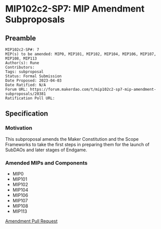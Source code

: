 # MIP102c2-SP7: MIP Amendment Subproposals

## Preamble

```
MIP102c2-SP#: 7
MIP(s) to be amended: MIP0, MIP101, MIP102, MIP104, MIP106, MIP107, MIP108, MIP113
Author(s): Rune
Contributors:
Tags: subproposal
Status: Formal Submission
Date Proposed: 2023-04-03
Date Ratified: N/A
Forum URL: https://forum.makerdao.com/t/mip102c2-sp7-mip-amendment-subproposals/20381
Ratification Poll URL: 
```
## Specification

### Motivation

This subproposal amends the Maker Constitution and the Scope Frameworks to take the first steps in preparing them for the launch of SubDAOs and later stages of Endgame.

### Amended MIPs and Components

* MIP0
* MIP101
* MIP102
* MIP104
* MIP106
* MIP107
* MIP108
* MIP113

[Amendment Pull Request](https://github.com/makerdao/mips/pull/904)
